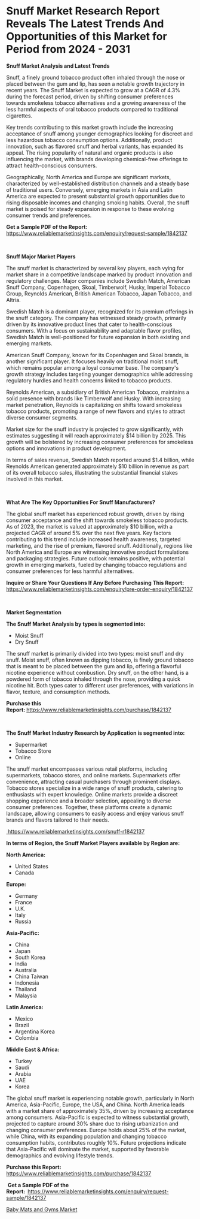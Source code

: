 <p><h1>Snuff Market Research Report Reveals The Latest Trends And Opportunities of this Market for Period from 2024 - 2031</h1></p><p><strong>Snuff Market Analysis and Latest Trends</strong></p>
<p><p>Snuff, a finely ground tobacco product often inhaled through the nose or placed between the gum and lip, has seen a notable growth trajectory in recent years. The Snuff Market is expected to grow at a CAGR of 4.3% during the forecast period, driven by shifting consumer preferences towards smokeless tobacco alternatives and a growing awareness of the less harmful aspects of oral tobacco products compared to traditional cigarettes.</p><p>Key trends contributing to this market growth include the increasing acceptance of snuff among younger demographics looking for discreet and less hazardous tobacco consumption options. Additionally, product innovation, such as flavored snuff and herbal variants, has expanded its appeal. The rising popularity of natural and organic products is also influencing the market, with brands developing chemical-free offerings to attract health-conscious consumers.</p><p>Geographically, North America and Europe are significant markets, characterized by well-established distribution channels and a steady base of traditional users. Conversely, emerging markets in Asia and Latin America are expected to present substantial growth opportunities due to rising disposable incomes and changing smoking habits. Overall, the snuff market is poised for steady expansion in response to these evolving consumer trends and preferences.</p></p>
<p><strong>Get a Sample PDF of the Report:&nbsp;</strong> <a href="https://www.reliablemarketinsights.com/enquiry/request-sample/1842137?utm_campaign=1932&utm_medium=2&utm_source=Github&utm_content=ia&utm_term=01012025&utm_id=snuff">https://www.reliablemarketinsights.com/enquiry/request-sample/1842137</a></p>
<p>&nbsp;</p>
<p><strong>Snuff Major Market Players</strong></p>
<p><p>The snuff market is characterized by several key players, each vying for market share in a competitive landscape marked by product innovation and regulatory challenges. Major companies include Swedish Match, American Snuff Company, Copenhagen, Skoal, Timberwolf, Husky, Imperial Tobacco Group, Reynolds American, British American Tobacco, Japan Tobacco, and Altria.</p><p>Swedish Match is a dominant player, recognized for its premium offerings in the snuff category. The company has witnessed steady growth, primarily driven by its innovative product lines that cater to health-conscious consumers. With a focus on sustainability and adaptable flavor profiles, Swedish Match is well-positioned for future expansion in both existing and emerging markets.</p><p>American Snuff Company, known for its Copenhagen and Skoal brands, is another significant player. It focuses heavily on traditional moist snuff, which remains popular among a loyal consumer base. The company's growth strategy includes targeting younger demographics while addressing regulatory hurdles and health concerns linked to tobacco products. </p><p>Reynolds American, a subsidiary of British American Tobacco, maintains a solid presence with brands like Timberwolf and Husky. With increasing market penetration, Reynolds is capitalizing on shifts toward smokeless tobacco products, promoting a range of new flavors and styles to attract diverse consumer segments.</p><p>Market size for the snuff industry is projected to grow significantly, with estimates suggesting it will reach approximately $14 billion by 2025. This growth will be bolstered by increasing consumer preferences for smokeless options and innovations in product development.</p><p>In terms of sales revenue, Swedish Match reported around $1.4 billion, while Reynolds American generated approximately $10 billion in revenue as part of its overall tobacco sales, illustrating the substantial financial stakes involved in this market.</p></p>
<p>&nbsp;</p>
<p><strong>What Are The Key Opportunities For Snuff Manufacturers?</strong></p>
<p><p>The global snuff market has experienced robust growth, driven by rising consumer acceptance and the shift towards smokeless tobacco products. As of 2023, the market is valued at approximately $10 billion, with a projected CAGR of around 5% over the next five years. Key factors contributing to this trend include increased health awareness, targeted marketing, and the rise of premium, flavored snuff. Additionally, regions like North America and Europe are witnessing innovative product formulations and packaging strategies. Future outlook remains positive, with potential growth in emerging markets, fueled by changing tobacco regulations and consumer preferences for less harmful alternatives.</p></p>
<p><strong>Inquire or Share Your Questions If Any Before Purchasing This Report:</strong> <a href="https://www.reliablemarketinsights.com/enquiry/pre-order-enquiry/1842137?utm_campaign=1932&utm_medium=2&utm_source=Github&utm_content=ia&utm_term=01012025&utm_id=snuff">https://www.reliablemarketinsights.com/enquiry/pre-order-enquiry/1842137</a></p>
<p>&nbsp;</p>
<p><strong>Market Segmentation</strong></p>
<p><strong>The Snuff Market Analysis by types is segmented into:</strong></p>
<p><ul><li>Moist Snuff</li><li>Dry Snuff</li></ul></p>
<p><p>The snuff market is primarily divided into two types: moist snuff and dry snuff. Moist snuff, often known as dipping tobacco, is finely ground tobacco that is meant to be placed between the gum and lip, offering a flavorful nicotine experience without combustion. Dry snuff, on the other hand, is a powdered form of tobacco inhaled through the nose, providing a quick nicotine hit. Both types cater to different user preferences, with variations in flavor, texture, and consumption methods.</p></p>
<p><strong>Purchase this Report:&nbsp;</strong><a href="https://www.reliablemarketinsights.com/purchase/1842137?utm_campaign=1932&utm_medium=2&utm_source=Github&utm_content=ia&utm_term=01012025&utm_id=snuff">https://www.reliablemarketinsights.com/purchase/1842137</a></p>
<p>&nbsp;</p>
<p><strong>The Snuff Market Industry Research by Application is segmented into:</strong></p>
<p><ul><li>Supermarket</li><li>Tobacco Store</li><li>Online</li></ul></p>
<p><p>The snuff market encompasses various retail platforms, including supermarkets, tobacco stores, and online markets. Supermarkets offer convenience, attracting casual purchasers through prominent displays. Tobacco stores specialize in a wide range of snuff products, catering to enthusiasts with expert knowledge. Online markets provide a discreet shopping experience and a broader selection, appealing to diverse consumer preferences. Together, these platforms create a dynamic landscape, allowing consumers to easily access and enjoy various snuff brands and flavors tailored to their needs.</p></p>
<p><a href="https://www.reliablemarketinsights.com/snuff-r1842137?utm_campaign=1932&utm_medium=2&utm_source=Github&utm_content=ia&utm_term=01012025&utm_id=snuff">&nbsp;https://www.reliablemarketinsights.com/snuff-r1842137</a></p>
<p><strong>In terms of Region, the Snuff Market Players available by Region are:</strong></p>
<p>
    <p> <strong> North America: </strong>
        <ul>
            <li>United States</li>
            <li>Canada</li>
        </ul>
        </p> 
    <p> <strong> Europe: </strong>
        <ul>
            <li>Germany</li>
            <li>France</li>
            <li>U.K.</li>
            <li>Italy</li>
            <li>Russia</li>
        </ul>
        </p> 
    <p> <strong> Asia-Pacific: </strong>
        <ul>
            <li>China</li>
            <li>Japan</li>
            <li>South Korea</li>
            <li>India</li>
            <li>Australia</li>
            <li>China Taiwan</li>
            <li>Indonesia</li>
            <li>Thailand</li>
            <li>Malaysia</li>
        </ul>
        </p> 
    <p> <strong> Latin America: </strong>
        <ul>
            <li>Mexico</li>
            <li>Brazil</li>
            <li>Argentina Korea</li>
            <li>Colombia</li>
        </ul>
        </p> 
    <p> <strong> Middle East & Africa: </strong>
        <ul>
            <li>Turkey</li>
            <li>Saudi</li>
            <li>Arabia</li>
            <li>UAE</li>
            <li>Korea</li>
        </ul>
    </p>
    </p>
<p><p>The global snuff market is experiencing notable growth, particularly in North America, Asia-Pacific, Europe, the USA, and China. North America leads with a market share of approximately 35%, driven by increasing acceptance among consumers. Asia-Pacific is expected to witness substantial growth, projected to capture around 30% share due to rising urbanization and changing consumer preferences. Europe holds about 25% of the market, while China, with its expanding population and changing tobacco consumption habits, contributes roughly 10%. Future projections indicate that Asia-Pacific will dominate the market, supported by favorable demographics and evolving lifestyle trends.</p></p>
<p><strong>Purchase this Report: </strong><a href="https://www.reliablemarketinsights.com/purchase/1842137?utm_campaign=1932&utm_medium=2&utm_source=Github&utm_content=ia&utm_term=01012025&utm_id=snuff">https://www.reliablemarketinsights.com/purchase/1842137</a></p>
<p>&nbsp;<strong>Get a Sample PDF of the Report:&nbsp;&nbsp;</strong><a href="https://www.reliablemarketinsights.com/enquiry/request-sample/1842137?utm_campaign=1932&utm_medium=2&utm_source=Github&utm_content=ia&utm_term=01012025&utm_id=snuff">https://www.reliablemarketinsights.com/enquiry/request-sample/1842137</a></p>
<p><strong></strong></p>
<p><p><a href="https://github.com/luckyshygirl/Market-Research-Report-List-7/blob/main/baby-mats-and-gyms-market.md?utm_campaign=1932&utm_medium=2&utm_source=Github&utm_content=ia&utm_term=01012025&utm_id=snuff">Baby Mats and Gyms Market</a></p></p>